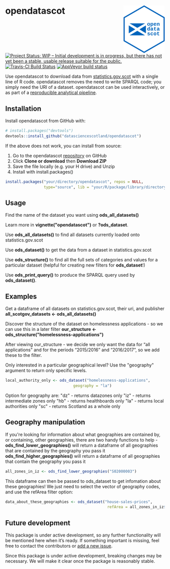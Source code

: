 <!-- README.md is generated from README.Rmd. Please edit that file -->
opendatascot <img src = "man/figures/logo.svg" align = "right" height = 150/>
=============================================================================

[![Project Status: WIP – Initial development is in progress, but there has not yet been a stable, usable release suitable for the public.](https://www.repostatus.org/badges/latest/wip.svg)](https://www.repostatus.org/#wip) [![Travis-CI Build Status](https://travis-ci.org/datasciencescotland/opendatascot.svg?branch=master)](https://travis-ci.org/datasciencescotland/opendatascot) [![AppVeyor build status](https://ci.appveyor.com/api/projects/status/github/datasciencescotland/opendatascot?branch=master&svg=true)](https://ci.appveyor.com/project/datasciencescotland/opendatascot)

Use opendatascot to download data from [statistics.gov.scot](http://statistics.gov.scot/home) with a single line of R code. opendatascot removes the need to write SPARQL code; you simply need the URI of a dataset. opendatascot can be used interactively, or as part of a [reproducible analytical pipeline](https://ukgovdatascience.github.io/rap_companion/).

Installation
------------

Install opendatascot from GitHub with:

``` r
# install.packages("devtools")
devtools::install_github("datasciencescotland/opendatascot")
```

If the above does not work, you can install from source:

1.  Go to the opendatascot [repository](https://github.com/datasciencescotland/opendatascot) on GitHub
2.  Click **Clone or download** then **Download ZIP**
3.  Save the file locally (e.g. your H drive) and Unzip
4.  Install with install.packages()

<!-- end list -->
``` r
install.packages("your/directory/opendatascot", repos = NULL,
                 type="source", lib = "your/R/package/library/directory")
```

Usage
-----

Find the name of the dataset you want using **ods\_all\_datasets()**

Learn more in **vignette("opendatascot")** or **?ods\_dataset**.

Use **ods\_all\_datasets()** to find all datasets currently loaded onto statistics.gov.scot

Use **ods\_dataset()** to get the data from a dataset in statistics.gov.scot

Use **ods\_structure()** to find all the full sets of categories and values for a particular dataset (helpful for creating new filters for **ods\_dataset**!)

Use **ods\_print\_query()** to produce the SPARQL query used by **ods\_dataset()**.

Examples
--------

Get a dataframe of all datasets on statistics.gov.scot, their uri, and publisher **all\_scotgov\_datasets &lt;- ods\_all\_datasets()**

Discover the structure of the dataset on homelessness applications - so we can use this in a later filter **our\_structure &lt;- ods\_structure("homelessness-applications")**

After viewing our\_structure - we decide we only want the data for “all applications” and for the periods “2015/2016” and “2016/2017”, so we add these to the filter.

Only interested in a particular geographical level? Use the "geography" argument to return only specific levels.

``` r
local_authority_only <- ods_dataset("homelessness-applications",
                              geography = "la")
```

Option for geography are: "dz" - returns datazones only "iz" - returns intermediate zones only "hb" - returns healthboards only "la" - returns local authorities only "sc" - returns Scotland as a whole only

Geography manipulation
----------------------

If you're looking for information about what geographies are contained by, or containing, other geographies, there are two handy functions to help - **ods\_find\_lower\_geographies()** will return a dataframe of all geographies that are contained by the geography you pass it **ods\_find\_higher\_geographies()** will return a dataframe of all geographies that contain the geography you pass it

``` r
all_zones_in_iz <- ods_find_lower_geographies("S02000003")
```

This dataframe can then be passed to ods\_dataset to get infomation about these geographies! We just need to select the vector of geography codes, and use the refArea filter option:

``` r
data_about_these_geographies <- ods_dataset("house-sales-prices",
                                             refArea = all_zones_in_iz$geography)
```

Future development
------------------

This package is under active development, so any further functionality will be mentioned here when it’s ready. If something important is missing, feel free to contact the contributors or [add a new issue](https://github.com/jsphdms/opendatascot/issues).

Since this package is under active development, breaking changes may be necessary. We will make it clear once the package is reasonably stable.
